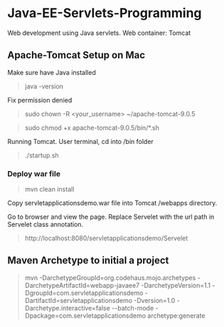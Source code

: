 # Java-EE-Servlets-Programming
Web development using Java servlets. Web container: Tomcat 

## Apache-Tomcat Setup on Mac
Make sure have Java installed

>java -version

Fix permission denied

>sudo chown -R <your_username> ~/apache-tomcat-9.0.5

>sudo chmod +x apache-tomcat-9.0.5/bin/*.sh

Running Tomcat. User terminal, cd into /bin folder

>./startup.sh

### Deploy war file

> mvn clean install

Copy servletapplicationsdemo.war file into Tomcat /webapps directory.

Go to browser and view the page. Replace Servelet with the url path in Servelet class annotation.

> http://localhost:8080/servletapplicationsdemo/Servelet


## Maven Archetype to initial a project

>mvn -DarchetypeGroupId=org.codehaus.mojo.archetypes -DarchetypeArtifactId=webapp-javaee7 -DarchetypeVersion=1.1 -DgroupId=com.servletapplicationsdemo -DartifactId=servletapplicationsdemo -Dversion=1.0 -Darchetype.interactive=false --batch-mode -Dpackage=com.servletapplicationsdemo archetype:generate


